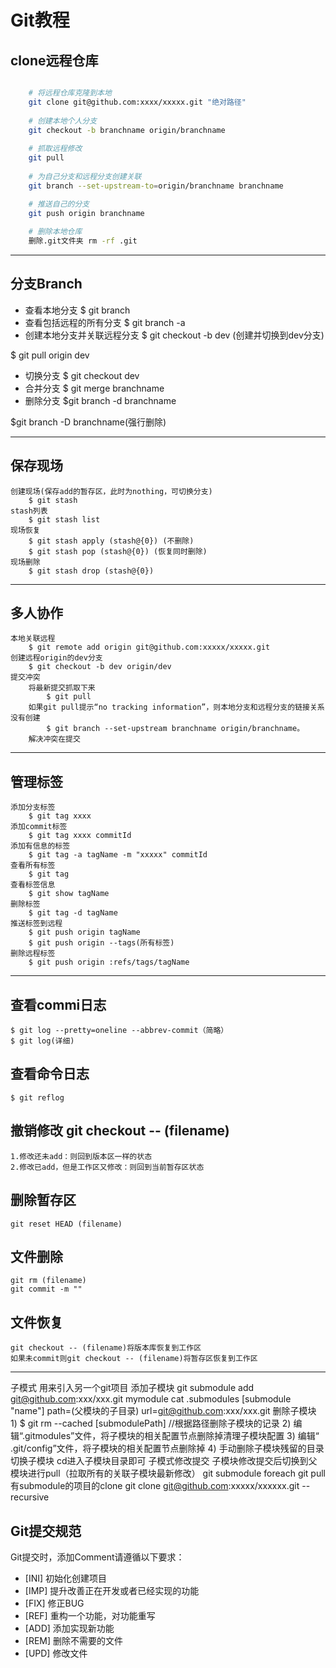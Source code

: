 # Git教程

## clone远程仓库
```sh

	# 将远程仓库克隆到本地
	git clone git@github.com:xxxx/xxxxx.git "绝对路径"
	
	# 创建本地个人分支
	git checkout -b branchname origin/branchname
	
	# 抓取远程修改
	git pull 
	
	# 为自己分支和远程分支创建关联
	git branch --set-upstream-to=origin/branchname branchname

	# 推送自己的分支
	git push origin branchname 
	
	# 删除本地仓库
	删除.git文件夹 rm -rf .git
```
----------------------------------------------------------------------
## 分支Branch
- 查看本地分支
$ git branch
- 查看包括远程的所有分支
$ git branch -a
- 创建本地分支并关联远程分支
$ git checkout -b dev  (创建并切换到dev分支)

$ git pull origin dev

- 切换分支
$ git checkout dev
- 合并分支
$ git merge branchname
- 删除分支
$git branch -d branchname

$git branch -D branchname(强行删除)

----------------------------------------------------------

## 保存现场
	创建现场(保存add的暂存区，此时为nothing，可切换分支)
		$ git stash
	stash列表
		$ git stash list
	现场恢复
		$ git stash apply (stash@{0}) (不删除)
		$ git stash pop (stash@{0}) (恢复同时删除)
	现场删除
		$ git stash drop (stash@{0})
---------------------------------------------------------

## 多人协作
	本地关联远程
		$ git remote add origin git@github.com:xxxxx/xxxxx.git
	创建远程origin的dev分支
		$ git checkout -b dev origin/dev 
	提交冲突
		将最新提交抓取下来
			$ git pull
		如果git pull提⽰“no tracking information”，则本地分⽀和远程分⽀的链接关系没有创建
			$ git branch --set-upstream branchname origin/branchname。 
		解决冲突在提交
---------------------------------------------------------
## 管理标签
	添加分支标签
		$ git tag xxxx
	添加commit标签
	 	$ git tag xxxx commitId
	添加有信息的标签
		$ git tag -a tagName -m "xxxxx" commitId
	查看所有标签
		$ git tag
	查看标签信息
		$ git show tagName
	删除标签
		$ git tag -d tagName
	推送标签到远程
		$ git push origin tagName
		$ git push origin --tags(所有标签)
	删除远程标签
		$ git push origin :refs/tags/tagName
---------------------------------------------------------
## 查看commi日志
	$ git log --pretty=oneline --abbrev-commit（简略）
	$ git log(详细)

## 查看命令日志
	$ git reflog 

## 撤销修改 git checkout -- (filename)
	1.修改还未add：则回到版本区一样的状态
	2.修改已add，但是工作区又修改：则回到当前暂存区状态

## 删除暂存区 
	git reset HEAD (filename)
## 文件删除
	git rm (filename)
	git commit -m ""

## 文件恢复
	git checkout -- (filename)将版本库恢复到工作区
	如果未commit则git checkout -- (filename)将暂存区恢复到工作区
	
------------------------------------------------------------------
子模式
	用来引入另一个git项目
	添加子模块
		git submodule add git@github.com:xxx/xxx.git mymodule
	cat .submodules
		[submodule "name"]
			path=(父模块的子目录)
			url=git@github.com:xxx/xxx.git
	删除子模块
		1) $ git rm --cached [submodulePath] //根据路径删除子模块的记录
		2) 编辑“.gitmodules”文件，将子模块的相关配置节点删除掉清理子模块配置
		3) 编辑“ .git/config”文件，将子模块的相关配置节点删除掉 
		4) 手动删除子模块残留的目录 
	切换子模块
		cd进入子模块目录即可
	子模式修改提交
		子模块修改提交后切换到父模块进行pull（拉取所有的关联子模块最新修改）
		git submodule foreach git pull
	有submodule的项目的clone
		git clone git@github.com:xxxxx/xxxxxx.git  --recursive
	

## Git提交规范
Git提交时，添加Comment请遵循以下要求：
- [INI] 初始化创建项目
- [IMP] 提升改善正在开发或者已经实现的功能
- [FIX] 修正BUG
- [REF] 重构一个功能，对功能重写
- [ADD] 添加实现新功能
- [REM] 删除不需要的文件	
- [UPD] 修改文件


	
	
	
	

